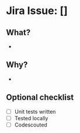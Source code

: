 # Jira Issue: []

## What?
-

## Why?
-

## Optional checklist
- [ ] Unit tests written
- [ ] Tested locally
- [ ] Codescouted
